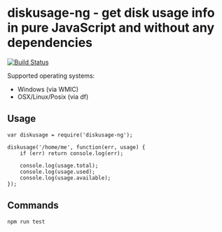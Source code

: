 # diskusage-ng - get disk usage info in pure JavaScript and without any dependencies

[![Build Status](https://travis-ci.org/iximiuz/node-diskusage-ng.svg?branch=master)](https://travis-ci.org/iximiuz/node-diskusage-ng)

Supported operating systems:
 - Windows (via WMIC)
 - OSX/Linux/Posix (via df)

## Usage
```
var diskusage = require('diskusage-ng');

diskusage('/home/me', function(err, usage) {
	if (err) return console.log(err);

	console.log(usage.total);
	console.log(usage.used);
	console.log(usage.available);
});

```

## Commands
```
npm run test
```
